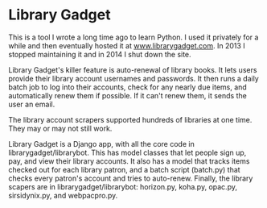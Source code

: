 # Library Gadget

This is a tool I wrote a long time ago to learn Python. I used it privately for a while and then eventually hosted it at www.librarygadget.com. In 2013 I stopped maintaining it and in 2014 I shut down the site.

Library Gadget's killer feature is auto-renewal of library books. It lets users provide their library account usernames and passwords. It then runs a daily batch job to log into their accounts, check for any nearly due items, and automatically renew them if possible. If it can't renew them, it sends the user an email.

The library account scrapers supported hundreds of libraries at one time. They may or may not still work.

Library Gadget is a Django app, with all the core code in librarygadget/librarybot. This has model classes that let people sign up, pay, and view their library accounts. It also has a model that tracks items checked out for each library patron, and a batch script (batch.py) that checks every patron's account and tries to auto-renew. Finally, the library scapers are in librarygadget/librarybot: horizon.py, koha.py, opac.py, sirsidynix.py, and webpacpro.py.

